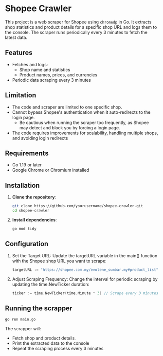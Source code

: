 # Shopee Crawler

This project is a web scraper for Shopee using `chromedp` in Go. It extracts shop statistics and product details for a specific shop URL and logs them to the console. The scraper runs periodically every 3 minutes to fetch the latest data.

## Features

- Fetches and logs:
  - Shop name and statistics
  - Product names, prices, and currencies
- Periodic data scraping every 3 minutes

## Limitation
- The code and scraper are limited to one specific shop.
- Cannot bypass Shopee's authentication when it auto-redirects to the login page.
    - Be cautious when running the scraper too frequently, as Shopee may detect and block you by forcing a login page.
- The code requires improvements for scalability, handling multiple shops, and avoiding login redirects

## Requirements

- Go 1.19 or later
- Google Chrome or Chromium installed

## Installation

1. **Clone the repository**:
   ```bash
   git clone https://github.com/yourusername/shopee-crawler.git
   cd shopee-crawler
2. **Install dependencies**:
    ```bash
    go mod tidy
    ```

## Configuration
1. Set the Target URL: Update the targetURL variable in the main() function with the Shopee shop URL you want to scrape:
    ```go
    targetURL := "https://shopee.com.my/evolene_sumbar.my#product_list"
    ```
2. Adjust Scraping Frequency: Change the interval for periodic scraping by updating the time.NewTicker duration:
    ```go
    ticker := time.NewTicker(time.Minute * 3) // Scrape every 3 minutes
    ```

## Running the scrapper
```bash
go run main.go
```

The scrapper will:
- Fetch shop and product details.
- Print the extracted data to the console
- Repeat the scraping process every 3 minutes.
